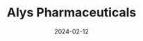 ---  
layout: startup_page  
title: "Alys Pharmaceuticals"  
id: "alyspharma.com"  
permalink: "/alyspharmaceuticalsalyspharma.com02122024/"  
website: "https://alyspharma.com/"  
funding_round: "Series A"  
funding_amount: "$100M"  
investors: "Medicxi"  
about: "Alys Pharmaceuticals is an immuno-dermatology company with a robust pipeline of innovative programs and platforms targeting multiple dermatological indications. Formed from the merger of six asset-centric companies, Alys aims to redefine the treatment paradigm for various dermatological conditions using cutting-edge science and technologies."  
markets: "Immuno-dermatology, Biotechnology, Health Care, Pharmaceutical"  
hq: "Boston, Massachusetts, United States"  
founded_year: "2024"  
linkedin: "https://www.linkedin.com/company/alys-pharmaceuticals"  
twitter: ""  
instagram: ""  
facebook: ""  
crunchbase: "https://www.crunchbase.com/organization/alys-pharmaceuticals"  
pitchbook: "https://pitchbook.com/profiles/company/572104-09"  

date_display: "12-Feb-2024"  
date: "2024-02-12"

# SEO Optimization  
meta_title: "Alys Pharmaceuticals - Series A Funding ($100M)"  
meta_description: "Alys Pharmaceuticals, Alys Pharmaceuticals is an immuno-dermatology company with a robust pipeline of innovative programs and platforms targeting multiple dermatological in..."  
meta_keywords: "Alys Pharmaceuticals, Immuno-dermatology, Biotechnology, Health Care, Pharmaceutical, Series A funding"  
canonical_url: "https://startup.projectstartups.com/alyspharmaceuticalsalyspharma.com02122024/"  
---